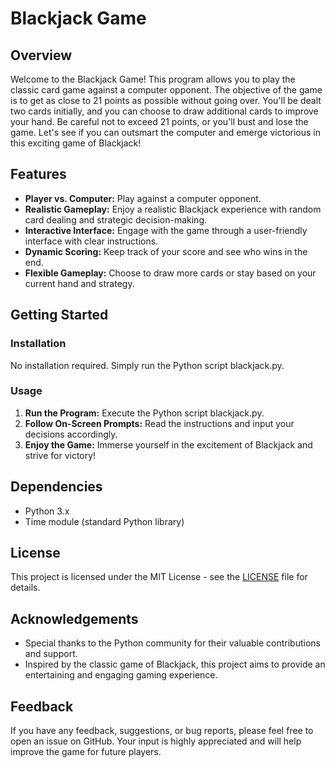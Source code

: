 # Blackjack Game

## Overview

Welcome to the Blackjack Game! This program allows you to play the classic card game against a computer opponent. The objective of the game is to get as close to 21 points as possible without going over. You'll be dealt two cards initially, and you can choose to draw additional cards to improve your hand. Be careful not to exceed 21 points, or you'll bust and lose the game. Let's see if you can outsmart the computer and emerge victorious in this exciting game of Blackjack!

## Features

- **Player vs. Computer:** Play against a computer opponent.
- **Realistic Gameplay:** Enjoy a realistic Blackjack experience with random card dealing and strategic decision-making.
- **Interactive Interface:** Engage with the game through a user-friendly interface with clear instructions.
- **Dynamic Scoring:** Keep track of your score and see who wins in the end.
- **Flexible Gameplay:** Choose to draw more cards or stay based on your current hand and strategy.

## Getting Started

### Installation

No installation required. Simply run the Python script blackjack.py.

### Usage

1. **Run the Program:** Execute the Python script blackjack.py.
2. **Follow On-Screen Prompts:** Read the instructions and input your decisions accordingly.
3. **Enjoy the Game:** Immerse yourself in the excitement of Blackjack and strive for victory!

## Dependencies

- Python 3.x
- Time module (standard Python library)

## License

This project is licensed under the MIT License - see the [LICENSE](LICENSE) file for details.

## Acknowledgements

- Special thanks to the Python community for their valuable contributions and support.
- Inspired by the classic game of Blackjack, this project aims to provide an entertaining and engaging gaming experience.

## Feedback

If you have any feedback, suggestions, or bug reports, please feel free to open an issue on GitHub. Your input is highly appreciated and will help improve the game for future players.
